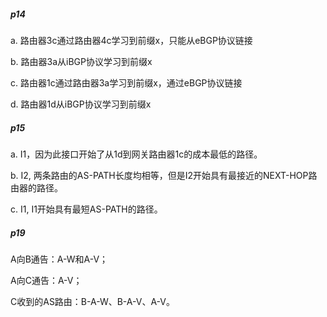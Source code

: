 ##### p14

a. 路由器3c通过路由器4c学习到前缀x，只能从eBGP协议链接

b. 路由器3a从iBGP协议学习到前缀x

c. 路由器1c通过路由器3a学习到前缀x，通过eBGP协议链接

d. 路由器1d从iBGP协议学习到前缀x



##### p15

a. I1，因为此接口开始了从1d到网关路由器1c的成本最低的路径。

b. I2, 两条路由的AS-PATH长度均相等，但是I2开始具有最接近的NEXT-HOP路由器的路径。

c. I1, I1开始具有最短AS-PATH的路径。



##### p19

A向B通告：A-W和A-V；

A向C通告：A-V；

C收到的AS路由：B-A-W、B-A-V、A-V。
